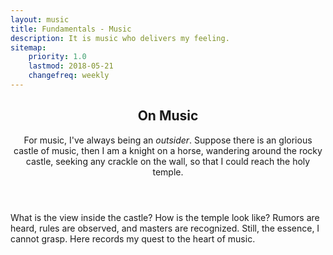 ```yaml
---
layout: music
title: Fundamentals - Music
description: It is music who delivers my feeling.
sitemap:
    priority: 1.0
    lastmod: 2018-05-21
    changefreq: weekly
---
```

<header class="major">
<h2>
    <a>On Music</a>
</h2>
<p>
For music, I've always being an <em>outsider</em>.
Suppose there is an glorious castle of music, then I am a knight on a horse, wandering around the rocky castle, seeking any crackle on the wall, so that I could reach the holy temple.
</p>
</header>
<p>
What is the view inside the castle? How is the temple look like?
Rumors are heard, rules are observed, and masters are recognized.
Still, the essence, I cannot grasp.
Here records my quest to the heart of music.
<p>
